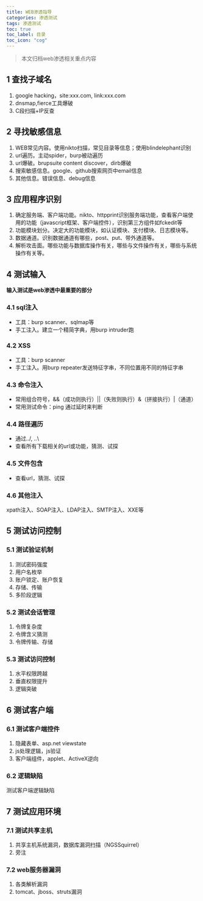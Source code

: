 ```yaml
---
title: WEB渗透指导
categories: 渗透测试
tags: 渗透测试
toc: true
toc_label: 目录
toc_icon: "cog"
---
```


> 本文归档web渗透相关重点内容

## 1 查找子域名

1. google hacking，site:xxx.com, link:xxx.com
2. dnsmap,fierce工具爆破
3. C段扫描+IP反查

## 2 寻找敏感信息

1. WEB常见内容。使用nikto扫描，常见目录等信息；使用blindelephant识别
2. url遍历。主动spider，burp被动遍历
3. url爆破。brupsuite content discover，dirb爆破
4. 搜索敏感信息。google、github搜索网页中email信息
5. 其他信息。错误信息、debug信息

## 3 应用程序识别

1. 确定服务端、客户端功能。nikto、httpprint识别服务端功能，查看客户端使用的功能（javascript框架、客户端控件），识别第三方组件如fckedit等
2. 功能模块划分。决定大的功能模块，如认证模块、支付模块、日志模块等。
3. 数据通道。识别数据通道有哪些，post、put、带外通道等。
4. 解析攻击面。哪些功能与数据库操作有关，哪些与文件操作有关，哪些与系统操作有关等。

## 4 测试输入

**输入测试是web渗透中最重要的部分**

### 4.1 sql注入

* 工具：burp scanner、sqlmap等
* 手工注入。建立一个精简字典，用burp intruder跑

### 4.2 XSS

* 工具：burp scanner
* 手工注入。用burp repeater发送特征字串，不同位置用不同的特征字串

### 4.3 命令注入

* 常用组合符号，&&（成功则执行）||（失败则执行）&（拼接执行）|（通道）
* 常用测试命令：ping 通过延时来判断

### 4.4 路径遍历

* 通过../, ..\
* 查看所有下载相关的url或功能，猜测、试探

### 4.5 文件包含

* 查看url，猜测、试探

### 4.6 其他注入

xpath注入、SOAP注入、LDAP注入、SMTP注入、XXE等

## 5 测试访问控制

### 5.1 测试验证机制

1. 测试密码强度
2. 用户名枚举
3. 账户锁定、账户恢复
4. 存储、传输
5. 多阶段逻辑

### 5.2 测试会话管理

1. 令牌复杂度
2. 令牌含义猜测
3. 令牌传输、存储

### 5.3 测试访问控制

1. 水平权限跨越
2. 垂直权限提升
3. 逻辑突破

## 6 测试客户端

### 6.1 测试客户端控件

1. 隐藏表单、asp.net viewstate
2. js处理逻辑，js验证
3. 客户端组件，applet、ActiveX逆向

### 6.2 逻辑缺陷

测试客户端逻辑缺陷

## 7 测试应用环境

### 7.1 测试共享主机

1. 共享主机系统漏洞，数据库漏洞扫描（NGSSquirrel）
2. 旁注

### 7.2 web服务器漏洞

1. 各类解析漏洞
2. tomcat、jboss、struts漏洞